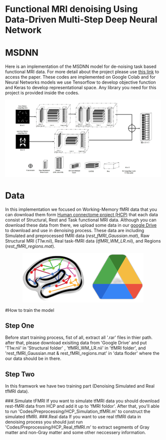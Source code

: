 # Functional MRI denoising Using Data-Driven Multi-Step Deep Neural Network 

# MSDNN

Here is an implementation of the MSDNN model for de-noising task based functional MRI data. For more detail about the project please use [this link](https://www.ismrm.org/23/program-files/D-19.htm) to access the paper. These codes are implemented on Google Colab and for Neural Networks models we use Tensorflow to develop objective function and Keras to develop representational space. Any library you need for this project is provided inside the codes.

![MSDNN flow chart](https://github.com/SinaGhaffarzadeh/Functional-MRI-denoising-using-data-driven-multi-step-deep-neural-network/blob/master/Images/MSDNN.jpg?raw=true)


# Data

In this implementation we focused on Working-Memory fMRI data that you can download them form [Human connectome project (HCP)]( https://www.humanconnectome.org/) that each data consist of Structural, Rest and Task functional MRI data.
Although you can download these data from there, we upload some data in our [google Drive]( https://drive.google.com/drive/folders/1mm7s33QjCnEfCb7ipdZEMv3kiV18ZozI?usp=drive_link) to download and use in denoising process. These data are including Simulated and preprocessed fMRI data (_rest_fMRI_Gaussian.mat_), Raw Structural MRI (_T1w.nii_), Real task-fMRI data (_tfMRI_WM_LR.nii_), and Regions (_rest_fMRI_regions.mat_).


<p align="center">
  <img src="https://github.com/SinaGhaffarzadeh/Functional-MRI-denoising-using-data-driven-multi-step-deep-neural-network/blob/master/Images/unique_.png" />
</p>


#How to train the model

## Step One
Before start training process, fist of all, extract all '.rar' files in thier path. after that, please download exisiting data from 'Google Drive' and put 'T1w.nii' in 'Structural folder' , 'tfMRI_WM_LR.nii' in 'tfMRI folder', and 'rest_fMRI_Gaussian.mat & rest_fMRI_regions.mat' in 'data floder' where the our data should be in there.

## Step Two
In this framwork we have two training part (Denoising Simulated and Real tfMRI data).

###.Simulate tFMRI
If you want to simulate tfMRI data you should download rest-fMRI data from HCP and add it up to 'fMRI foldor'. After that, you'll able to run 'Codes/Preprocessing/HCP_Simulation_tfMRI.m' to construct the simulated tfMRI.
###.Real data
If you want to use real tfMRI data in denoising process you should just run 'Codes/Preprocessing/HCP_Real_tfMRI.m' to extract segments of Gray matter and non-Gray matter and some other neccessery information.































